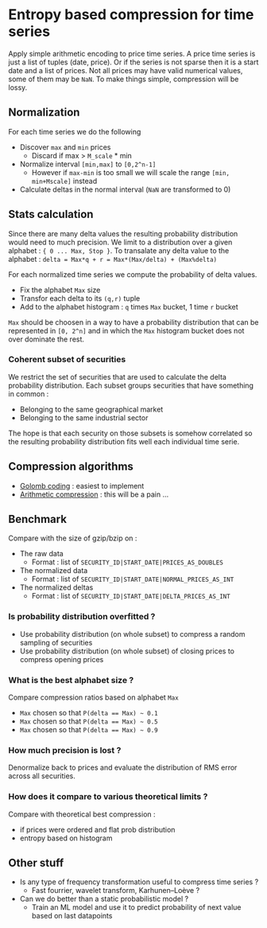 # Entropy based compression for time series

Apply simple arithmetic encoding to price time series.
A price time series is just a list of tuples (date, price). 
Or if the series is not sparse then it is a start date and a list of prices. 
Not all prices may have valid numerical values, some of them may be `NaN`.
To make things simple, compression will be lossy.


## Normalization

For each time series we do the following

* Discover `max` and `min` prices
  * Discard if max > `M_scale` * min
* Normalize interval `[min,max]` to `[0,2^n-1]`
  * However if `max-min` is too small we will scale the range `[min, min+Mscale]` instead
* Calculate deltas in the normal interval (`NaN` are transformed to 0)


## Stats calculation

Since there are many delta values the resulting probability distribution would need to much precision.
We limit to a distribution over a given alphabet : `{ 0 ... Max, Stop }`. 
To transalate any delta value to the alphabet : `delta = Max*q + r = Max*(Max/delta) + (Max%delta)`

For each normalized time series we compute the probability of delta values.

* Fix the alphabet `Max` size
* Transfor each delta to its `(q,r)` tuple
* Add to the alphabet histogram : `q` times `Max` bucket, 1 time `r` bucket

`Max` should be choosen in a way to have a probability distribution that can be represented in `[0, 2^n]`
and in which the `Max` histogram bucket does not over dominate the rest.


### Coherent subset of securities

We restrict the set of securities that are used to calculate the delta probability distribution.
Each subset groups securities that have something in common :

* Belonging to the same geographical market
* Belonging to the same industrial sector

The hope is that each security on those subsets is somehow correlated so the resulting probability distribution
fits well each individual time serie.


## Compression algorithms

* [Golomb coding][0] : easiest to implement
* [Arithmetic compression][1] : this will be a pain ...


## Benchmark

Compare with the size of gzip/bzip on :

* The raw data
  * Format : list of `SECURITY_ID|START_DATE|PRICES_AS_DOUBLES`
* The normalized data
  * Format : list of `SECURITY_ID|START_DATE|NORMAL_PRICES_AS_INT`
* The normalized deltas
  * Format : list of `SECURITY_ID|START_DATE|DELTA_PRICES_AS_INT`

### Is probability distribution overfitted ?

* Use probability distribution (on whole subset) to compress a random sampling of securities
* Use probability distribution (on whole subset) of closing prices to compress opening prices

### What is the best alphabet size ?

Compare compression ratios based on alphabet `Max`

* `Max` chosen so that `P(delta == Max) ~ 0.1`
* `Max` chosen so that `P(delta == Max) ~ 0.5`
* `Max` chosen so that `P(delta == Max) ~ 0.9`

### How much precision is lost ?

Denormalize back to prices and evaluate the distribution of RMS error across all securities.

### How does it compare to various theoretical limits ?

Compare with theoretical best compression : 

* if prices were ordered and flat prob distribution
* entropy based on histogram


## Other stuff 

* Is any type of frequency transformation useful to compress time series ?
  * Fast fourrier, wavelet transform, Karhunen–Loève ?
* Can we do better than a static probabilistic model ?
  * Train an ML model and use it to predict probability of next value based on last datapoints

[0]: http://preshing.com/20121026/1mb-sorting-explained/
[1]: https://gist.github.com/preshing/3952090
[2]: http://marknelson.us/2014/10/19/data-compression-with-arithmetic-coding/

